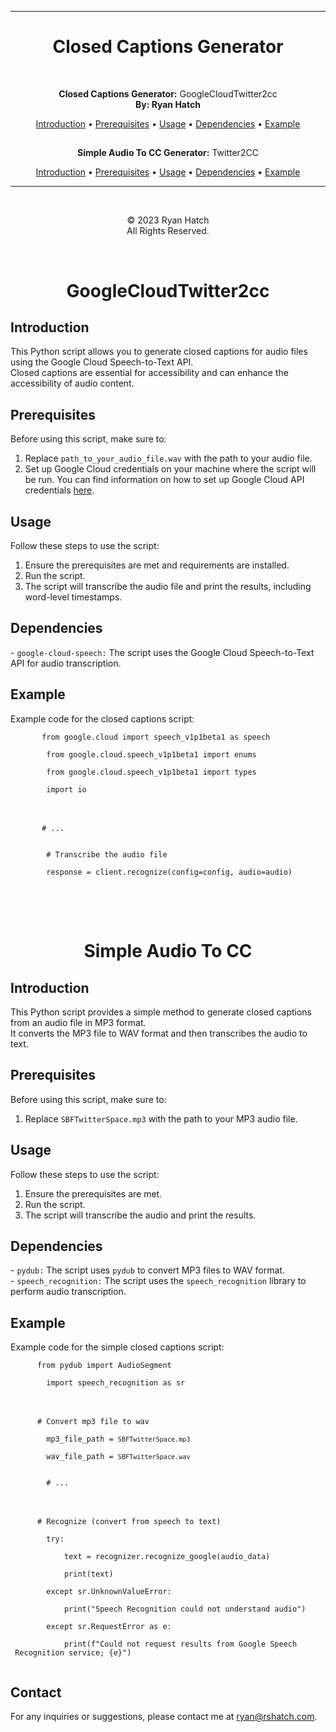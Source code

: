 <!DOCTYPE html>
<html>
  <body>
    <hr>
    <h1 align="center">Closed Captions Generator</h1>
    <br>
    <p align="center">
      <strong>Closed Captions Generator:</strong> GoogleCloudTwitter2cc
      <br>
      <strong>By: Ryan Hatch</strong>
      <br>
    </p>
    <p align="center">
      <a href="#closed-captions-introduction">Introduction</a> • <a href="#closed-captions-prerequisites">Prerequisites</a> • <a href="#closed-captions-usage">Usage</a> • <a href="#closed-captions-dependencies">Dependencies</a> • <a href="#closed-captions-example">Example</a><h2></h2>
    <p align="center">
      <strong>Simple Audio To CC Generator:</strong> Twitter2CC
      <br>
    </p>
    <p align="center">
      <a href="#simple-closed-captions-introduction">Introduction</a> • <a href="#simple-closed-captions-prerequisites">Prerequisites</a> • <a href="#simple-closed-captions-usage">Usage</a> • <a href="#simple-closed-captions-dependencies">Dependencies</a> • <a href="#simple-closed-captions-example">Example</a>
    </p>
    <hr><br>
    <p align="center"> &copy; 2023 Ryan Hatch <br> All Rights Reserved. </p>
    <br>
    <h1 align="center"><strong>GoogleCloudTwitter2cc</strong></h1>
    <!-- Closed Captions Section -->
    <h2 id="closed-captions-introduction">Introduction</h2>
    <p> This Python script allows you to generate closed captions for audio files using the Google Cloud Speech-to-Text API.<br>Closed captions are essential for accessibility and can enhance the accessibility of audio content.</p>
    <h2 id="closed-captions-prerequisites">Prerequisites</h2>
    <p> Before using this script, make sure to:</p>
    <ol>
      <li>Replace <code>path_to_your_audio_file.wav</code> with the path to your audio file.</li>
      <li>Set up Google Cloud credentials on your machine where the script will be run. You can find information on how to set up Google Cloud API credentials <a href="https://cloud.google.com/docs/authentication/getting-started">here</a>.</li>
    </ol>
    <h2 id="closed-captions-usage">Usage</h2>
    <p> Follow these steps to use the script:</p>
    <ol>
      <li>Ensure the prerequisites are met and requirements are installed.</li>
      <li>Run the script.</li>
      <li>The script will transcribe the audio file and print the results, including word-level timestamps.</li>
    </ol>
    <h2 id="closed-captions-dependencies">Dependencies</h2>
    <p> - <code>google-cloud-speech:</code> The script uses the Google Cloud Speech-to-Text API for audio transcription.</p>
    <h2 id="closed-captions-example">Example</h2>
    <p> Example code for the closed captions script:</p>
    <code>       from google.cloud import speech_v1p1beta1 as speech<br>
        from google.cloud.speech_v1p1beta1 import enums<br>
        from google.cloud.speech_v1p1beta1 import types<br>
        import io<br><br></code>
        <br><br>
    <code>       # ...<br><br>
        # Transcribe the audio file<br>
        response = client.recognize(config=config, audio=audio)</code>
    <h2></h2>
    <br><br>
    <h1 align="center"><strong>Simple Audio To CC</strong></h1>
    <!-- <br> -->
    <!-- simple Closed Captions Section -->
    <h2 id="simple-closed-captions-introduction">Introduction</h2>
    <p> This Python script provides a simple method to generate closed captions from an audio file in MP3 format.<br>It converts the MP3 file to WAV format and then transcribes the audio to text.</p>
    <h2 id="simple-closed-captions-prerequisites">Prerequisites</h2>
    <p> Before using this script, make sure to:</p>
    <ol>
      <li>Replace <code>SBFTwitterSpace.mp3</code> with the path to your MP3 audio file.</li>
    </ol>
    <h2 id="simple-closed-captions-usage">Usage</h2>
    <p> Follow these steps to use the script:</p>
    <ol>
      <li>Ensure the prerequisites are met.</li>
      <li>Run the script.</li>
      <li>The script will transcribe the audio and print the results.</li>
    </ol>
    <h2 id="simple-closed-captions-dependencies">Dependencies</h2>
    <p> - <code>pydub:</code> The script uses <code>pydub</code> to convert MP3 files to WAV format.<br>- <code>speech_recognition:</code> The script uses the <code>speech_recognition</code> library to perform audio transcription.</p>
    <h2 id="simple-closed-captions-example">Example</h2>
    <p> Example code for the simple closed captions script:</p>
    <code>      from pydub import AudioSegment<br>
        import speech_recognition as sr<br><br></code><br><br>
    <code>      # Convert mp3 file to wav<br>
        mp3_file_path = <code>SBFTwitterSpace.mp3</code><br>
        wav_file_path = <code>SBFTwitterSpace.wav</code><br><br>
        # ...<br><br></code><br><br>
    <code>      # Recognize (convert from speech to text)<br>
        try:<br>
            text = recognizer.recognize_google(audio_data)<br>
            print(text)<br>
        except sr.UnknownValueError:<br>
            print("Speech Recognition could not understand audio")<br>
        except sr.RequestError as e:<br>
            print(f"Could not request results from Google Speech<br> Recognition service; {e}")<br><br></code>
    <h2 id="contact">Contact</h2>
    <p> For any inquiries or suggestions, please contact me at <a href="mailto:ryan@rshatch.com">ryan@rshatch.com</a>.</p>
  </body>
</html>
